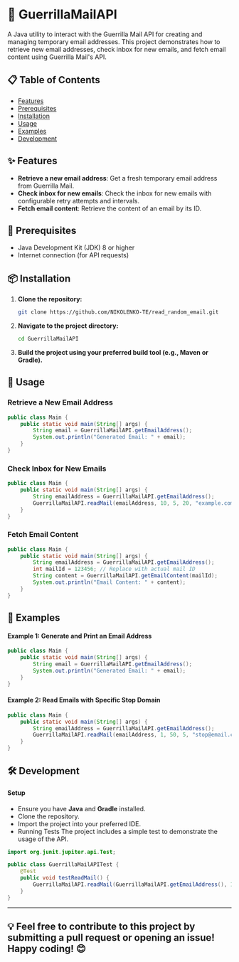 # 📧 GuerrillaMailAPI

A Java utility to interact with the Guerrilla Mail API for creating and managing temporary email addresses. This project demonstrates how to retrieve new email addresses, check inbox for new emails, and fetch email content using Guerrilla Mail's API.

## 📋 Table of Contents

- [Features](https://github.com/NIKOLENKO-TE/read_random_email/?tab=readme-ov-file#-features)
- [Prerequisites](https://github.com/NIKOLENKO-TE/read_random_email/?tab=readme-ov-file#-prerequisites)
- [Installation](https://github.com/NIKOLENKO-TE/read_random_email/?tab=readme-ov-file#-installation)
- [Usage](https://github.com/NIKOLENKO-TE/read_random_email/?tab=readme-ov-file#-usage)
- [Examples](https://github.com/NIKOLENKO-TE/read_random_email/?tab=readme-ov-file#-examples)
- [Development](https://github.com/NIKOLENKO-TE/read_random_email/?tab=readme-ov-file#%EF%B8%8F-development)

## ✨ Features

- **Retrieve a new email address**: Get a fresh temporary email address from Guerrilla Mail.
- **Check inbox for new emails**: Check the inbox for new emails with configurable retry attempts and intervals.
- **Fetch email content**: Retrieve the content of an email by its ID.

## 🔧 Prerequisites

- Java Development Kit (JDK) 8 or higher
- Internet connection (for API requests)

## 📦 Installation

1. **Clone the repository:**

    ```sh
    git clone https://github.com/NIKOLENKO-TE/read_random_email.git
    ```

2. **Navigate to the project directory:**

    ```sh
    cd GuerrillaMailAPI
    ```

3. **Build the project using your preferred build tool (e.g., Maven or Gradle).**

## 🚀 Usage

### Retrieve a New Email Address

```java
public class Main {
    public static void main(String[] args) {
        String email = GuerrillaMailAPI.getEmailAddress();
        System.out.println("Generated Email: " + email);
    }
}
```

### Check Inbox for New Emails
```java
public class Main {
    public static void main(String[] args) {
        String emailAddress = GuerrillaMailAPI.getEmailAddress();
        GuerrillaMailAPI.readMail(emailAddress, 10, 5, 20, "example.com");
    }
}
```

### Fetch Email Content
```java
public class Main {
    public static void main(String[] args) {
        String emailAddress = GuerrillaMailAPI.getEmailAddress();
        int mailId = 123456; // Replace with actual mail ID
        String content = GuerrillaMailAPI.getEmailContent(mailId);
        System.out.println("Email Content: " + content);
    }
}

```
## 📝 Examples
#### Example 1: Generate and Print an Email Address
```java
public class Main {
    public static void main(String[] args) {
        String email = GuerrillaMailAPI.getEmailAddress();
        System.out.println("Generated Email: " + email);
    }
}

```

#### Example 2: Read Emails with Specific Stop Domain
```java
public class Main {
    public static void main(String[] args) {
        String emailAddress = GuerrillaMailAPI.getEmailAddress();
        GuerrillaMailAPI.readMail(emailAddress, 1, 50, 5, "stop@email.com");
    }
}

```

## 🛠️ Development
#### Setup
* Ensure you have **Java** and **Gradle** installed.
* Clone the repository.
* Import the project into your preferred IDE.
* Running Tests
The project includes a simple test to demonstrate the usage of the API.

```java
import org.junit.jupiter.api.Test;

public class GuerrillaMailAPITest {
    @Test
    public void testReadMail() {
        GuerrillaMailAPI.readMail(GuerrillaMailAPI.getEmailAddress(), 1, 50, 5, "example.com");
    }
}

```
<hr>

## 💡 Feel free to contribute to this project by submitting a pull request or opening an issue! Happy coding! 😊
